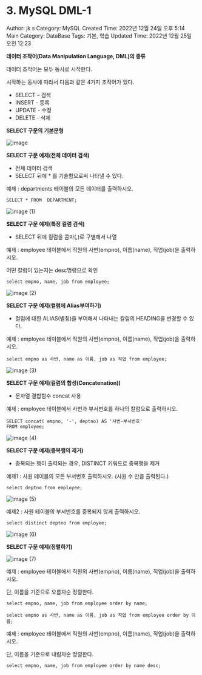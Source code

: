 # 3. MySQL DML-1

Author: jk s
Category: MySQL
Created Time: 2022년 12월 24일 오후 5:14
Main Category: DataBase
Tags: 기본, 학습
Updated Time: 2022년 12월 25일 오전 12:23

**데이터 조작어(Data Manipulation Language, DML)의 종류**

데이터 조작어는 모두 동사로 시작한다.

시작하는 동사에 따라서 다음과 같은 4가지 조작어가 있다.

- SELECT – 검색
- INSERT - 등록
- UPDATE - 수정
- DELETE - 삭제

**SELECT 구문의 기본문형**

![image](https://user-images.githubusercontent.com/114375741/209466613-02c66edd-a618-4578-b28f-305147642af3.png)

**SELECT 구문 예제(전체 데이터 검색)**

- 전체 데이터 검색
- SELECT 뒤에 * 를 기술함으로써 나타낼 수 있다.

예제 : departments 테이블의 모든 데이터를 출력하시오.

```
SELECT * FROM  DEPARTMENT;
```

![image (1)](https://user-images.githubusercontent.com/114375741/209466614-161a3df6-d76a-4af5-be88-d2226e2d9b47.png)

**SELECT 구문 예제(특정 컬럼 검색)**

- SELECT 뒤에 컬럼을 콤마(,)로 구별해서 나열

예제 : employee 테이블에서 직원의 사번(empno), 이름(name), 직업(job)을 출력하시오.

어떤 칼럼이 있는지는 desc명령으로 확인

```
select empno, name, job from employee;
```

![image (2)](https://user-images.githubusercontent.com/114375741/209466615-9f1f7205-0c3f-4c80-942a-df7520347e2e.png)

**SELECT 구문 예제(컬럼에 Alias부여하기)**

- 컬럼에 대한 ALIAS(별칭)을 부여해서 나타내는 칼럼의 HEADING을 변경할 수 있다.

예제 : employee 테이블에서 직원의 사번(empno), 이름(name), 직업(job)을 출력하시오.

```
select empno as 사번, name as 이름, job as 직업 from employee;
```

![image (3)](https://user-images.githubusercontent.com/114375741/209466608-df11642a-5fda-473c-bd92-e1bb29860e82.png)

**SELECT 구문 예제(컬럼의 합성(Concatenation))**

- 문자열 결합함수 concat 사용

예제 : employee 테이블에서 사번과 부서번호를 하나의 칼럼으로 출력하시오.

```
SELECT concat( empno, '-', deptno) AS '사번-부서번호'
FROM employee;
```

![image (4)](https://user-images.githubusercontent.com/114375741/209466609-9b96f685-e6be-4d76-8d44-803391d0601d.png)

**SELECT 구문 예제(중복행의 제거)**

- 중복되는 행이 출력되는 경우, DISTINCT 키워드로 중복행을 제거

예제1 : 사원 테이블의 모든 부서번호 출력하시오. (사원 수 만큼 출력된다.)

```
select deptno from employee;
```

![image (5)](https://user-images.githubusercontent.com/114375741/209466610-e7665df5-e357-4a69-9b10-16ab71d59a51.png)

예제2 : 사원 테이블의 부서번호를 중복되지 않게 출력하시오.

```
select distinct deptno from employee;
```

![image (6)](https://user-images.githubusercontent.com/114375741/209466611-fe11a1f0-0da9-4b88-94bd-9145fc38d05e.png)

**SELECT 구문 예제(정렬하기)**

![image (7)](https://user-images.githubusercontent.com/114375741/209466612-f106b0ea-4630-4359-8f51-26e068ced831.png)

예제 : employee 테이블에서 직원의 사번(empno), 이름(name), 직업(job)을 출력하시오.

단, 이름을 기준으로 오름차순 정렬한다.

```
select empno, name, job from employee order by name;

select empno as 사번, name as 이름, job as 직업 from employee order by 이름;
```

예제 : employee 테이블에서 직원의 사번(empno), 이름(name), 직업(job)을 출력하시오.

단, 이름을 기준으로 내림차순 정렬한다.

```
select empno, name, job from employee order by name desc;
```
